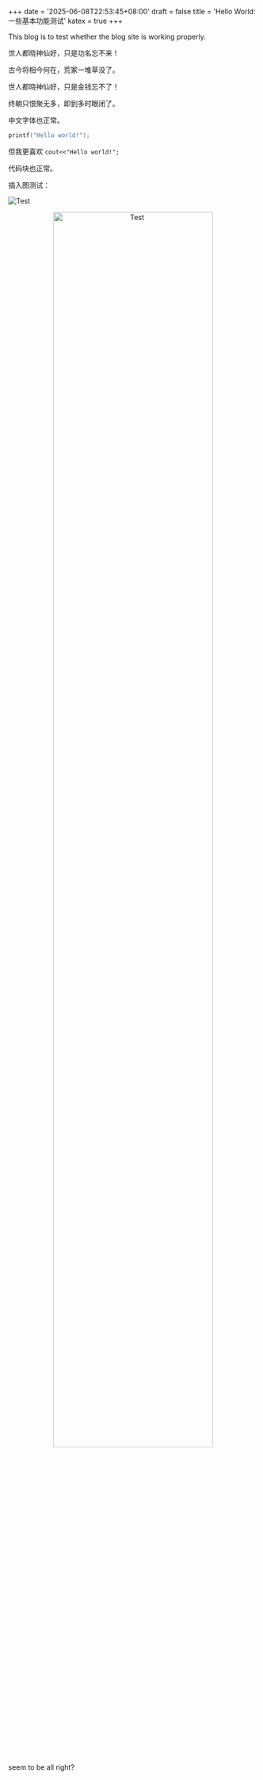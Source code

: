+++
date = '2025-06-08T22:53:45+08:00'
draft = false
title = 'Hello World: 一些基本功能测试'
katex = true
+++

This blog is to test whether the blog site is working properly.

世人都晓神仙好，只是功名忘不来！

古今将相今何在，荒冢一堆草没了。

世人都晓神仙好，只是金钱忘不了！

终朝只恨聚无多，即到多时眼闭了。

中文字体也正常。

```C
printf("Hello world!");
```

但我更喜欢 ```cout<<"Hello world!";```

代码块也正常。

插入图测试：

![Test](/Zothers/hello-world/Test.png)

<p align="center">
  <img src="/Zothers/hello-world/Test.png" alt="Test" width="80%">
</p>


seem to be all right?